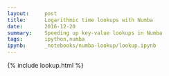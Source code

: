 ```yaml
---
layout:     post
title:      Logarithmic time lookups with Numba
date:       2016-12-20
summary:    Speeding up key-value lookups in Numba
tags:       ipython,numba
ipynb:      _notebooks/numba-lookup/lookup.ipynb
---
```


{% include lookup.html %}
